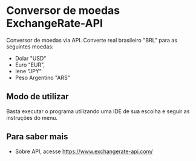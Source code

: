 # Conversor de moedas ExchangeRate-API
Conversor de moedas via API. 
Converte real brasileiro "BRL" para as seguintes moedas:
- Dolar "USD"
- Euro "EUR",
- Iene "JPY"
- Peso Argentino "ARS"
## Modo de utilizar
Basta executar o programa utilizando uma IDE de sua escolha e seguir as instruções do menu.
## Para saber mais
- Sobre API, acesse https://www.exchangerate-api.com/